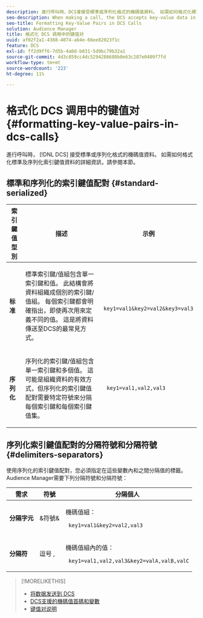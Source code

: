 ```yaml
---
description: 進行呼叫時，DCS會接受標準或序列化格式的機碼值資料。 如需如何格式化標準及序列化索引鍵值資料的詳細資訊，請參閱本節。
seo-description: When making a call, the DCS accepts key-value data in standard or serialized format. Review this section for information about how to format standard and serialized key-value data.
seo-title: Formatting Key-Value Pairs in DCS Calls
solution: Audience Manager
title: 格式化 DCS 调用中的键值对
uuid: af02f2a1-4388-4074-ab4e-66ee82023f1c
feature: DCS
exl-id: ff2d9ff6-7d5b-4a0d-b831-5d9bc79b32a1
source-git-commit: 4d3c859cc4dc5294286680b0e63c287e0409f7fd
workflow-type: tm+mt
source-wordcount: '223'
ht-degree: 11%

---
```


# 格式化 DCS 调用中的键值对 {#formatting-key-value-pairs-in-dcs-calls}

進行呼叫時， [!DNL DCS] 接受標準或序列化格式的機碼值資料。 如需如何格式化標準及序列化索引鍵值資料的詳細資訊，請參閱本節。

## 標準和序列化的索引鍵值配對 {#standard-serialized}

<table id="table_A220F9B359F34C6EA7B83618FC22EE3A"> 
 <thead> 
  <tr> 
   <th colname="col1" class="entry"> 索引鍵值型別 </th> 
   <th colname="col2" class="entry"> 描述 </th> 
   <th colname="col3" class="entry"> 示例 </th> 
  </tr> 
 </thead>
 <tbody> 
  <tr> 
   <td colname="col1"> <b>标准</b> </td> 
   <td colname="col2"> <p>標準索引鍵/值組包含單一索引鍵和值。 此結構會將資料組織成個別的索引鍵/值組。 每個索引鍵都會明確指出，即使再次用來定義不同的值。 這是將資料傳送至DCS的最常見方式。 </p> </td>
   <td colname="col3"> <code> key1=val1&amp;key2=val2&amp;key3=val3</code> </td>
  </tr>
  <tr> 
   <td colname="col1"> <b>序列化</b> </td> 
   <td colname="col2"> <p>序列化的索引鍵/值組包含單一索引鍵和多個值。 這可能是組織資料的有效方式，但序列化的索引鍵值配對需要特定符號來分隔每個索引鍵和每個索引鍵值集。 </p> </td> 
   <td colname="col3"> <code> key1=val1,val2,val3</code> </td> 
  </tr>
 </tbody>
</table>

## 序列化索引鍵值配對的分隔符號和分隔符號 {#delimiters-separators}

使用序列化的索引鍵值配對，您必須指定在這些變數內和之間分隔值的標籤。 Audience Manager需要下列分隔符號和分隔符號：

<table id="table_8FD4E6B9506943AEA619D4089913ECBC"> 
 <thead> 
  <tr> 
   <th colname="col1" class="entry"> 需求 </th> 
   <th colname="col2" class="entry"> 符號 </th> 
   <th colname="col3" class="entry"> 分隔個人 </th> 
  </tr>
 </thead>
 <tbody> 
  <tr> 
   <td colname="col1"><b>分隔字元</b> </td> 
   <td colname="col2"> &amp;符號&amp; </td> 
   <td colname="col3"> <p>機碼值組： </p> <p><code> key1=val1&amp;key2=val2,val3</code> </p> </td> 
  </tr> 
  <tr> 
   <td colname="col1"><b>分隔符</b> </td> 
   <td colname="col2"> 逗号 , </td> 
   <td colname="col3"> <p>機碼值組內的值： </p> <p><code> key1=val1,val2,val3&amp;key2=valA,valB,valC</code> </p> </td> 
  </tr> 
 </tbody> 
</table>

>[!MORELIKETHIS]
>
>* [将数据发送到 DCS](../../../api/dcs-intro/dcs-event-calls/dcs-url-send.md)
>* [DCS支援的機碼值首碼和變數](../../../api/dcs-intro/dcs-api-reference/dcs-keys.md)
>* [键值对说明](../../../reference/key-value-pairs-explained.md)

